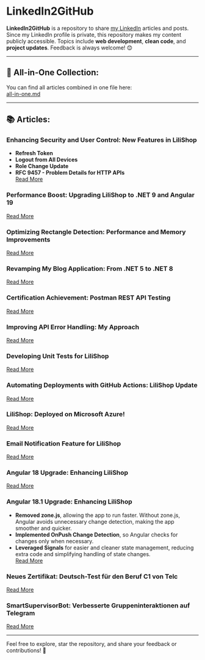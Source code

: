 # LinkedIn2GitHub

**LinkedIn2GitHub** is a repository to share [my LinkedIn](https://www.linkedin.com/in/said-roohullah-allem/) articles and posts.  
Since my LinkedIn profile is private, this repository makes my content publicly accessible. Topics include **web development**, **clean code**, and **project updates**. Feedback is always welcome! 😊

---

## 📂 All-in-One Collection:
You can find all articles combined in one file here:  
[all-in-one.md](https://github.com/jahanalem/LinkedIn2GitHub/blob/main/all-in-one.md)

---

## 📚 Articles:

### **Enhancing Security and User Control: New Features in LiliShop**
- **Refresh Token**
- **Logout from All Devices**
- **Role Change Update**
- **RFC 9457 - Problem Details for HTTP APIs**  
[Read More](https://github.com/jahanalem/LinkedIn2GitHub/blob/main/enhancing-security-and-user-control.md)

### **Performance Boost: Upgrading LiliShop to .NET 9 and Angular 19**  
[Read More](https://github.com/jahanalem/LinkedIn2GitHub/blob/main/performance-boost-dotnet9-angular19.md)

### **Optimizing Rectangle Detection: Performance and Memory Improvements**  
[Read More](https://github.com/jahanalem/LinkedIn2GitHub/blob/main/rectangle-detection-optimization.md)

### **Revamping My Blog Application: From .NET 5 to .NET 8**  
[Read More](https://github.com/jahanalem/LinkedIn2GitHub/blob/main/blog-app-net8-upgrade.md)

### **Certification Achievement: Postman REST API Testing**  
[Read More](https://github.com/jahanalem/LinkedIn2GitHub/blob/main/postman-certification-completion.md)

### **Improving API Error Handling: My Approach**  
[Read More](https://github.com/jahanalem/LinkedIn2GitHub/blob/main/api-error-handling-improvements.md)

### **Developing Unit Tests for LiliShop**  
[Read More](https://github.com/jahanalem/LinkedIn2GitHub/blob/main/lilishop-unit-tests-xunit.md)

### **Automating Deployments with GitHub Actions: LiliShop Update**  
[Read More](https://github.com/jahanalem/LinkedIn2GitHub/blob/main/github-actions-automation.md)

### **LiliShop: Deployed on Microsoft Azure!**  
[Read More](https://github.com/jahanalem/LinkedIn2GitHub/blob/main/lilishop-azure-deployment.md)

### **Email Notification Feature for LiliShop**  
[Read More](https://github.com/jahanalem/LinkedIn2GitHub/blob/main/lilishop-email-notifications.md)

### **Angular 18 Upgrade: Enhancing LiliShop**  
[Read More](https://github.com/jahanalem/LinkedIn2GitHub/blob/main/lilishop-angular18-upgrade.md)

### **Angular 18.1 Upgrade: Enhancing LiliShop**
- **Removed zone.js**, allowing the app to run faster. Without zone.js, Angular avoids unnecessary change detection, making the app smoother and quicker.
- **Implemented OnPush Change Detection**, so Angular checks for changes only when necessary.
- **Leveraged Signals** for easier and cleaner state management, reducing extra code and simplifying handling of state changes.  
[Read More](https://github.com/jahanalem/LinkedIn2GitHub/blob/main/lilishop-angular18-zone-less-onpush.md)

### **Neues Zertifikat: Deutsch-Test für den Beruf C1 von Telc**  
[Read More](https://github.com/jahanalem/LinkedIn2GitHub/blob/main/deutsch-c1-telc-zertifikat.md)

### **SmartSupervisorBot: Verbesserte Gruppeninteraktionen auf Telegram**  
[Read More](https://github.com/jahanalem/LinkedIn2GitHub/blob/main/smart-supervisor-bot-telegram.md)

---

Feel free to explore, star the repository, and share your feedback or contributions! 🌟
